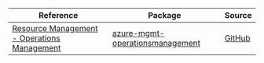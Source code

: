 | Reference | Package | Source |
|---|---|---|
|[Resource Management - Operations Management](mgmt-operationsmanagement-readme.md)|[azure-mgmt-operationsmanagement](https://pypi.org/project/azure-mgmt-operationsmanagement)|[GitHub](https://github.com/Azure/azure-sdk-for-python/blob/main/)|
